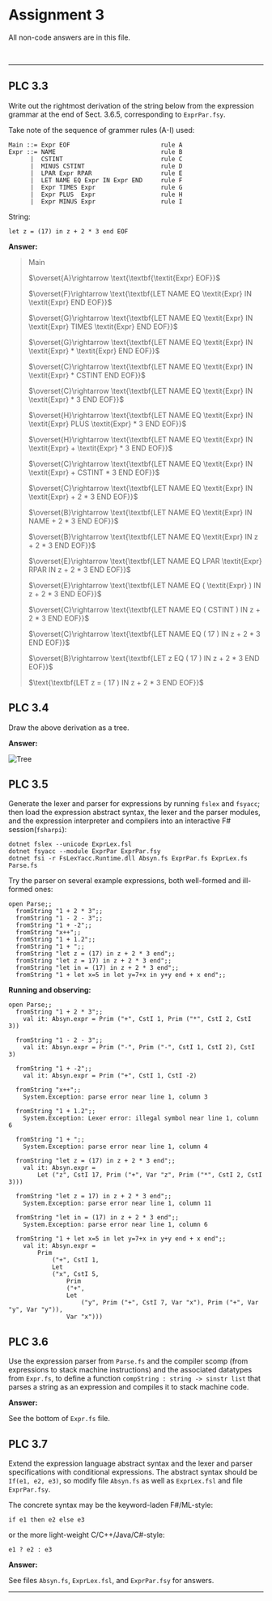# Assignment 3

All non-code answers are in this file.

</br>

---

## PLC 3.3

Write out the rightmost derivation of the string below from the expression grammar at the end of Sect. 3.6.5, corresponding to `ExprPar.fsy`.

Take note of the sequence of grammer rules (A-I) used:

``` fsharppc
Main ::= Expr EOF                         rule A
Expr ::= NAME                             rule B
      |  CSTINT                           rule C
      |  MINUS CSTINT                     rule D
      |  LPAR Expr RPAR                   rule E
      |  LET NAME EQ Expr IN Expr END     rule F
      |  Expr TIMES Expr                  rule G
      |  Expr PLUS  Expr                  rule H
      |  Expr MINUS Expr                  rule I
```

String:

```let z = (17) in z + 2 * 3 end EOF```

**Answer:**

> $\text{Main}$
>
> $\overset{A}\rightarrow \text{\textbf{\textit{Expr} EOF}}$
>
> $\overset{F}\rightarrow \text{\textbf{LET NAME EQ \textit{Expr} IN \textit{Expr} END EOF}}$
>
> $\overset{G}\rightarrow \text{\textbf{LET NAME EQ \textit{Expr} IN \textit{Expr} TIMES \textit{Expr} END EOF}}$
>
> $\overset{G}\rightarrow \text{\textbf{LET NAME EQ \textit{Expr} IN \textit{Expr} * \textit{Expr} END EOF}}$
>
> $\overset{C}\rightarrow \text{\textbf{LET NAME EQ \textit{Expr} IN \textit{Expr} * CSTINT END EOF}}$
>
> $\overset{C}\rightarrow \text{\textbf{LET NAME EQ \textit{Expr} IN \textit{Expr} * 3 END EOF}}$
>
> $\overset{H}\rightarrow \text{\textbf{LET NAME EQ \textit{Expr} IN \textit{Expr} PLUS \textit{Expr} * 3 END EOF}}$
>
> $\overset{H}\rightarrow \text{\textbf{LET NAME EQ \textit{Expr} IN \textit{Expr} + \textit{Expr} * 3 END EOF}}$
>
> $\overset{C}\rightarrow \text{\textbf{LET NAME EQ \textit{Expr} IN \textit{Expr} + CSTINT * 3 END EOF}}$
>
> $\overset{C}\rightarrow \text{\textbf{LET NAME EQ \textit{Expr} IN \textit{Expr} + 2 * 3 END EOF}}$
>
> $\overset{B}\rightarrow \text{\textbf{LET NAME EQ \textit{Expr} IN NAME + 2 * 3 END EOF}}$
>
> $\overset{B}\rightarrow \text{\textbf{LET NAME EQ \textit{Expr} IN z + 2 * 3 END EOF}}$
>
> $\overset{E}\rightarrow \text{\textbf{LET NAME EQ LPAR \textit{Expr} RPAR IN z + 2 * 3 END EOF}}$
>
> $\overset{E}\rightarrow \text{\textbf{LET NAME EQ ( \textit{Expr} ) IN z + 2 * 3 END EOF}}$
>
> $\overset{C}\rightarrow \text{\textbf{LET NAME EQ ( CSTINT ) IN z + 2 * 3 END EOF}}$
>
> $\overset{C}\rightarrow \text{\textbf{LET NAME EQ ( 17 ) IN z + 2 * 3 END EOF}}$
>
> $\overset{B}\rightarrow \text{\textbf{LET z EQ ( 17 ) IN z + 2 * 3 END EOF}}$
>
> $\text{\textbf{LET z = ( 17 ) IN z + 2 * 3 END EOF}}$

## PLC 3.4

Draw the above derivation as a tree.

**Answer:**

[//]: < [Main [Expr [LET][NAME [z]][EQ [=]][Expr [LPAR [(]] [Expr[CSTINT ["17"]]] [RPAR[)]]] [IN] [Expr [Expr[Expr [NAME [z]]] [PLUS[+]] [Expr [CSTINT ["2"]]]] [TIMES [*]] [Expr [CSTINT ["3"]]]][END]][EOF]] (Drawing of tree line in generator)>

![Tree](Appendix/tree.png)

## PLC 3.5

Generate the lexer and parser for expressions by running `fslex` and `fsyacc`; then load the expression abstract syntax, the lexer and the parser modules, and the expression interpreter and compilers into an interactive F# session(`fsharpi`):

```fsharppc
dotnet fslex --unicode ExprLex.fsl
dotnet fsyacc --module ExprPar ExprPar.fsy
dotnet fsi -r FsLexYacc.Runtime.dll Absyn.fs ExprPar.fs ExprLex.fs Parse.fs
```

Try the parser on several example expressions, both well-formed and ill-formed ones:

```fsharppc
open Parse;;
  fromString "1 + 2 * 3";;
  fromString "1 - 2 - 3";;
  fromString "1 + -2";;
  fromString "x++";;
  fromString "1 + 1.2";;
  fromString "1 + ";;
  fromString "let z = (17) in z + 2 * 3 end";;
  fromString "let z = 17) in z + 2 * 3 end";;
  fromString "let in = (17) in z + 2 * 3 end";;
  fromString "1 + let x=5 in let y=7+x in y+y end + x end";;
```

**Running and observing:**

[//]: <dotnet fsi -r FsLexYacc.Runtime.dll ../BPRD-03-OKRE-PEKP/Assignment3/Expr/Absyn.fs ../BPRD-03-OKRE-PEKP/Assignment3/Expr/ExprPar.fs ../BPRD-03-OKRE-PEKP/Assignment3/Expr/ExprLex.fs ../BPRD-03-OKRE-PEKP/Assignment3/Expr/Parse.fs (How to run on Oline's computer)>

```fsharppc
open Parse;;
  fromString "1 + 2 * 3";;
    val it: Absyn.expr = Prim ("+", CstI 1, Prim ("*", CstI 2, CstI 3))

  fromString "1 - 2 - 3";;
    val it: Absyn.expr = Prim ("-", Prim ("-", CstI 1, CstI 2), CstI 3)

  fromString "1 + -2";;
    val it: Absyn.expr = Prim ("+", CstI 1, CstI -2)

  fromString "x++";;
    System.Exception: parse error near line 1, column 3

  fromString "1 + 1.2";;
    System.Exception: Lexer error: illegal symbol near line 1, column 6

  fromString "1 + ";;
    System.Exception: parse error near line 1, column 4

  fromString "let z = (17) in z + 2 * 3 end";;
    val it: Absyn.expr = 
        Let ("z", CstI 17, Prim ("+", Var "z", Prim ("*", CstI 2, CstI 3)))

  fromString "let z = 17) in z + 2 * 3 end";;
    System.Exception: parse error near line 1, column 11

  fromString "let in = (17) in z + 2 * 3 end";;
    System.Exception: parse error near line 1, column 6

  fromString "1 + let x=5 in let y=7+x in y+y end + x end";;
    val it: Absyn.expr =
        Prim
            ("+", CstI 1,
            Let
            ("x", CstI 5,
                Prim
                ("+",
                Let
                    ("y", Prim ("+", CstI 7, Var "x"), Prim ("+", Var "y", Var "y")),
                Var "x")))
```

## PLC 3.6

Use the expression parser from `Parse.fs` and the compiler scomp (from expressions to stack machine instructions) and the associated datatypes from `Expr.fs`, to define a function `compString : string -> sinstr list` that parses a string as an expression and compiles it to stack machine code.

**Answer:**

See the bottom of `Expr.fs` file.

## PLC 3.7

Extend the expression language abstract syntax and the lexer and parser specifications with conditional expressions. The abstract syntax should be `If(e1, e2, e3)`, so modify file `Absyn.fs` as well as `ExprLex.fsl` and file `ExprPar.fsy`.

The concrete syntax may be the keyword-laden F#/ML-style:

```fsharppc
if e1 then e2 else e3
```

or the more light-weight C/C++/Java/C#-style:

```fsharppc
e1 ? e2 : e3
```

**Answer:**

See files `Absyn.fs`, `ExprLex.fsl`, and `ExprPar.fsy` for answers.

</b>

---
